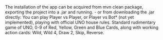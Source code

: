 The installation of the app can be acquired from mvn clean package, exporting the project into a .jar and running. - or from downloading the .jar directly:
You can play Player vs Player, or Player vs Bot* (not yet implemented), playing with official UNO house rules. 
Standard rudimentary game of UNO, 0-9 of Red, Yellow, Green and Blue Cards, along with working action cards: Wild, Wild 4, Draw 2, Skip, Reverse.
